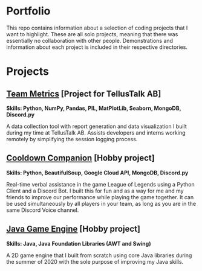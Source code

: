 # Portfolio 
This repo contains information about a selection of coding projects that I want to highlight. These are all solo projects, meaning that there was essentially no collaboration with other people. Demonstrations and information about each project is included in their respective directories.

# Projects

## [Team Metrics](https://github.com/wbigert/portfolio/tree/main/team-metrics) [Project for TellusTalk AB]
**Skills: Python, NumPy, Pandas, PIL, MatPlotLib, Seaborn, MongoDB, Discord.py**

A data collection tool with report generation and data visualization I built during my time at TellusTalk AB. Assists developers and interns working remotely by simplifying the session logging process.

## [Cooldown Companion](https://github.com/wbigert/portfolio/tree/main/cooldown-companion) [Hobby project]
**Skills: Python, BeautifulSoup, Google Cloud API, MongoDB, Discord.py**

Real-time verbal assistance in the game League of Legends using a Python Client and a Discord Bot. I built this for fun and as a way for me and my friends to improve our  performance while playing the game together. It can be used simultaneously by all players in your team, as long as you are in the same Discord Voice channel.

## [Java Game Engine](https://github.com/wbigert/portfolio/tree/main/java-game-engine) [Hobby project]
**Skills: Java, Java Foundation Libraries (AWT and Swing)**

A 2D game engine that I built from scratch using core Java libraries during the summer of 2020 with the sole purpose of improving my Java skills.





